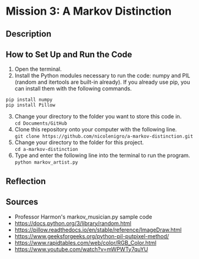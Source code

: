 # Mission 3: A Markov Distinction

## Description

## How to Set Up and Run the Code
1. Open the terminal.
2. Install the Python modules necessary to run the code: numpy and PIL (random and itertools are built-in already). If you already use pip, you can install them with the following commands.  
```
pip install numpy  
pip install Pillow
```
3. Change your directory to the folder you want to store this code in.  
`cd Documents/GitHub`
4. Clone this repository onto your computer with the following line.  
`git clone https://github.com/nicolenigro/a-markov-distinction.git`
5. Change your directory to the folder for this project.  
`cd a-markov-distinction`
6. Type and enter the following line into the terminal to run the program.  
`python markov_artist.py`

## Reflection


## Sources
* Professor Harmon's markov_musician.py sample code
* https://docs.python.org/3/library/random.html
* https://pillow.readthedocs.io/en/stable/reference/ImageDraw.html
* https://www.geeksforgeeks.org/python-pil-putpixel-method/
* https://www.rapidtables.com/web/color/RGB_Color.html
* https://www.youtube.com/watch?v=mWPWTy7quYU
